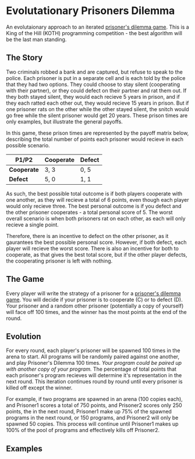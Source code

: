 # Evolutationary Prisoners Dilemma
An evolutaionary approach to an iterated <a href="https://en.wikipedia.org/wiki/Prisoner%27s_dilemma">prisoner's dilemma game</a>.  This is a King of the Hill (KOTH) programming competition - the best algorithm will be the last man standing. 

## The Story
Two criminals robbed a bank and are captured, but refuse to speak to the police. Each prisoner is put in a separate cell and is each told by the police that they had two options. They could choose to stay silent (cooperating with their partner), or they could defect on their partner and rat them out.  If they both stayed silent, they would each recieve 5 years in prison, and if they each ratted each other out, they would recieve 15 years in prison. But if one prisoner rats on the other while the other stayed silent, the snitch would go free while the silent prisoner would get 20 years.  These prison times are only examples, but illustrate the general payoffs.

In this game, these prison times are represented by the payoff matrix below, describing the total number of points each prisoner would recieve in each possible scenario. 

| P1/P2 | Cooperate | Defect |
| ------ | --------- |------ |
| **Cooperate** | 3, 3 | 0, 5 |
| **Defect** | 5, 0 | 1, 1 |

As such, the best possible total outcome is if both players cooperate with one another, as they will recieve a total of 6 points, even though each player would only recieve three.  The best personal outcome is if you defect and the other prisoner cooperates - a total personal score of 5. The worst overall scenario is when both prisoners rat on each other, as each will only recieve a single point. 

Therefore, there is an incentive to defect on the other prisoner, as it gaurantees the best possible personal score.  However, if both defect, each player will recieve the worst score. There is also an incentive for both to cooperate, as that gives the best total score, but if the other player defects, the cooperating prisoner is left with nothing.  

## The Game
Every player will write the strategy of a prisoner for a <a href="https://en.wikipedia.org/wiki/Prisoner%27s_dilemma">prisoner's dilemma game</a>. You will decide if your prisoner is to cooperate (C) or to defect (D). Your prisoner and a random other prisoner (potentially a copy of yourself) will face off 100 times, and the winner has the most points at the end of the round. 


## Evolution
For every round, each player's prisoner will be spawned 100 times in the arena to start. All programs will be randomly paired against one another, and play Prisoner's Dilemma 100 times. *Your program could be paired up with another copy of your program.* The percentage of total points that each prisoner's program recieves will determine it's representation in the next round.  This iteration continues round by round until every prisoner is killed off except the winner.

For example, if two programs are spawned in an arena (100 copies each), and Prisoner1 scores a total of 750 points, and Prisoner2 scores only 250 points, the in the next round, Prisoner1 make up 75% of the spawned programs in the next round, or 150 programs, and Prisoner2 will only be spawned 50 copies.  This process will continue until Prisoner1 makes up 100% of the pool of programs and effectively kills off Prisoner2. 

## Examples

